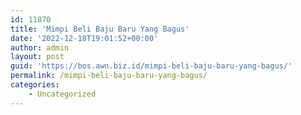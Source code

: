 ```yaml
---
id: 11870
title: 'Mimpi Beli Baju Baru Yang Bagus'
date: '2022-12-18T19:01:52+00:00'
author: admin
layout: post
guid: 'https://bos.awn.biz.id/mimpi-beli-baju-baru-yang-bagus/'
permalink: /mimpi-beli-baju-baru-yang-bagus/
categories:
    - Uncategorized
---
```



